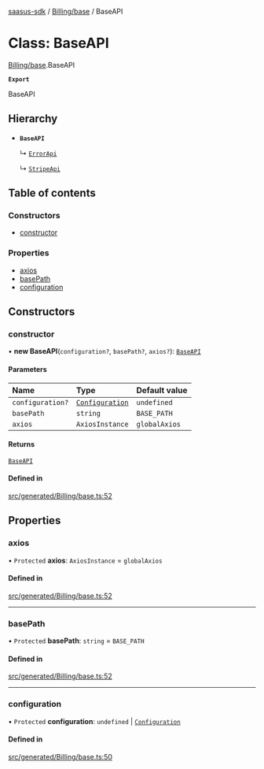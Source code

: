 [saasus-sdk](../README.md) / [Billing/base](../modules/Billing_base.md) / BaseAPI

# Class: BaseAPI

[Billing/base](../modules/Billing_base.md).BaseAPI

**`Export`**

BaseAPI

## Hierarchy

- **`BaseAPI`**

  ↳ [`ErrorApi`](Billing_api.ErrorApi.md)

  ↳ [`StripeApi`](Billing_api.StripeApi.md)

## Table of contents

### Constructors

- [constructor](Billing_base.BaseAPI.md#constructor)

### Properties

- [axios](Billing_base.BaseAPI.md#axios)
- [basePath](Billing_base.BaseAPI.md#basepath)
- [configuration](Billing_base.BaseAPI.md#configuration)

## Constructors

### constructor

• **new BaseAPI**(`configuration?`, `basePath?`, `axios?`): [`BaseAPI`](Billing_base.BaseAPI.md)

#### Parameters

| Name | Type | Default value |
| :------ | :------ | :------ |
| `configuration?` | [`Configuration`](Billing_configuration.Configuration.md) | `undefined` |
| `basePath` | `string` | `BASE_PATH` |
| `axios` | `AxiosInstance` | `globalAxios` |

#### Returns

[`BaseAPI`](Billing_base.BaseAPI.md)

#### Defined in

[src/generated/Billing/base.ts:52](https://github.com/saasus-platform/saasus-sdk-javascript/blob/2c78b0a/src/generated/Billing/base.ts#L52)

## Properties

### axios

• `Protected` **axios**: `AxiosInstance` = `globalAxios`

#### Defined in

[src/generated/Billing/base.ts:52](https://github.com/saasus-platform/saasus-sdk-javascript/blob/2c78b0a/src/generated/Billing/base.ts#L52)

___

### basePath

• `Protected` **basePath**: `string` = `BASE_PATH`

#### Defined in

[src/generated/Billing/base.ts:52](https://github.com/saasus-platform/saasus-sdk-javascript/blob/2c78b0a/src/generated/Billing/base.ts#L52)

___

### configuration

• `Protected` **configuration**: `undefined` \| [`Configuration`](Billing_configuration.Configuration.md)

#### Defined in

[src/generated/Billing/base.ts:50](https://github.com/saasus-platform/saasus-sdk-javascript/blob/2c78b0a/src/generated/Billing/base.ts#L50)
